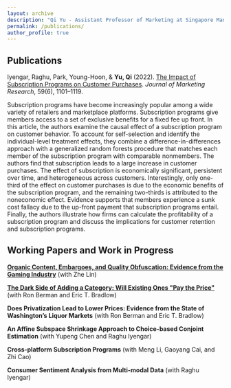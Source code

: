 ```yaml
---
layout: archive
description: "Qi Yu - Assistant Professor of Marketing at Singapore Management University"
permalink: /publications/
author_profile: true
---
```


Publications
-----
Iyengar, Raghu, Park, Young-Hoon, & **Yu, Qi** (2022). [The Impact of Subscription Programs on Customer Purchases](https://doi.org/10.1177/00222437221080163). *Journal of Marketing Research*, 59(6), 1101–1119. 

Subscription programs have become increasingly popular among a wide variety of retailers and marketplace platforms. Subscription programs give members access to a set of exclusive benefits for a fixed fee up front. In this article, the authors examine the causal effect of a subscription program on customer behavior. To account for self-selection and identify the individual-level treatment effects, they combine a difference-in-differences approach with a generalized random forests procedure that matches each member of the subscription program with comparable nonmembers. The authors find that subscription leads to a large increase in customer purchases. The effect of subscription is economically significant, persistent over time, and heterogeneous across customers. Interestingly, only one-third of the effect on customer purchases is due to the economic benefits of the subscription program, and the remaining two-thirds is attributed to the noneconomic effect. Evidence supports that members experience a sunk cost fallacy due to the up-front payment that subscription programs entail. Finally, the authors illustrate how firms can calculate the profitability of a subscription program and discuss the implications for customer retention and subscription programs.
  
Working Papers and Work in Progress
------
  [**Organic Content, Embargoes, and Quality Obfuscation: Evidence from the Gaming Industry**](https://papers.ssrn.com/sol3/papers.cfm?abstract_id=5158597) (with Zhe Lin)
  
  [**The Dark Side of Adding a Category: Will Existing Ones "Pay the Price"**]() (with Ron Berman and Eric T. Bradlow)

  **Does Privatization Lead to Lower Prices: Evidence from the State of Washington’s Liquor Markets** (with Ron Berman and Eric T. Bradlow)
  
  **An Affine Subspace Shrinkage Approach to Choice-based Conjoint Estimation** (with Yupeng Chen and Raghu Iyengar)
  
  **Cross-platform Subscription Programs** (with Meng Li, Gaoyang Cai, and Zhi Cao) 

  **Consumer Sentiment Analysis from Multi-modal Data** (with Raghu Iyengar)
